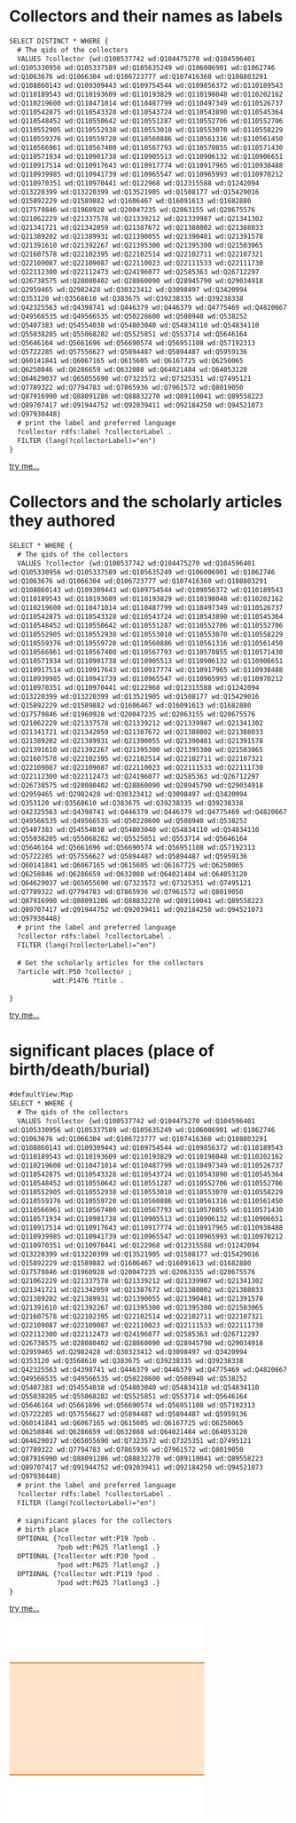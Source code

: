 # Collectors and their names as labels
```
SELECT DISTINCT * WHERE {
  # The qids of the collectors
  VALUES ?collector {wd:Q100537742 wd:Q104475270 wd:Q104596401 wd:Q105330956 wd:Q105337589 wd:Q105635249 wd:Q106006901 wd:Q1062746 wd:Q1063676 wd:Q1066304 wd:Q106723777 wd:Q107416360 wd:Q108803291 wd:Q108860143 wd:Q109309443 wd:Q109754544 wd:Q109856372 wd:Q110189543 wd:Q110189543 wd:Q110193609 wd:Q110193829 wd:Q110198048 wd:Q110202162 wd:Q110219600 wd:Q110471014 wd:Q110487799 wd:Q110497349 wd:Q110526737 wd:Q110542875 wd:Q110543328 wd:Q110543724 wd:Q110543890 wd:Q110545364 wd:Q110548452 wd:Q110550642 wd:Q110551287 wd:Q110552706 wd:Q110552706 wd:Q110552905 wd:Q110552938 wd:Q110553010 wd:Q110553070 wd:Q110558229 wd:Q110559376 wd:Q110559720 wd:Q110560886 wd:Q110561316 wd:Q110561450 wd:Q110566961 wd:Q110567400 wd:Q110567793 wd:Q110570855 wd:Q110571430 wd:Q110571934 wd:Q110901738 wd:Q110905513 wd:Q110906132 wd:Q110906651 wd:Q110917514 wd:Q110917643 wd:Q110917774 wd:Q110917965 wd:Q110938488 wd:Q110939985 wd:Q110941739 wd:Q110965547 wd:Q110965993 wd:Q110970212 wd:Q110970351 wd:Q110970441 wd:Q122968 wd:Q12315588 wd:Q1242094 wd:Q13220399 wd:Q13220399 wd:Q13521905 wd:Q1508177 wd:Q15429016 wd:Q15892229 wd:Q1589882 wd:Q1606467 wd:Q16091613 wd:Q1682880 wd:Q17579846 wd:Q1960928 wd:Q20047235 wd:Q2063155 wd:Q20675576 wd:Q21062229 wd:Q21337578 wd:Q21339212 wd:Q21339987 wd:Q21341302 wd:Q21341721 wd:Q21342059 wd:Q21387672 wd:Q21388002 wd:Q21388033 wd:Q21389202 wd:Q21389931 wd:Q21390055 wd:Q21390481 wd:Q21391578 wd:Q21391610 wd:Q21392267 wd:Q21395300 wd:Q21395300 wd:Q21503065 wd:Q21607578 wd:Q22102395 wd:Q22102514 wd:Q22102711 wd:Q22107321 wd:Q22109087 wd:Q22109087 wd:Q22110023 wd:Q22111533 wd:Q22111730 wd:Q22112300 wd:Q22112473 wd:Q24196077 wd:Q2585363 wd:Q26712297 wd:Q26738575 wd:Q28080402 wd:Q28860090 wd:Q28945790 wd:Q29034918 wd:Q2959465 wd:Q2982428 wd:Q30323412 wd:Q3098497 wd:Q3420994 wd:Q353120 wd:Q3568610 wd:Q383675 wd:Q39238335 wd:Q39238338 wd:Q42325563 wd:Q4398741 wd:Q446379 wd:Q446379 wd:Q4775469 wd:Q4820667 wd:Q49566535 wd:Q49566535 wd:Q50228600 wd:Q508940 wd:Q538252 wd:Q5407383 wd:Q54554038 wd:Q54803040 wd:Q54834110 wd:Q54834110 wd:Q55038205 wd:Q55068282 wd:Q5525851 wd:Q553714 wd:Q5646164 wd:Q5646164 wd:Q5661696 wd:Q56690574 wd:Q56951108 wd:Q57192313 wd:Q5722285 wd:Q57556627 wd:Q5894487 wd:Q5894487 wd:Q5959136 wd:Q60141841 wd:Q6067165 wd:Q615605 wd:Q6167725 wd:Q6250065 wd:Q6258846 wd:Q6286659 wd:Q632088 wd:Q64021484 wd:Q64053120 wd:Q64629037 wd:Q65055690 wd:Q7323572 wd:Q7325351 wd:Q7495121 wd:Q7789322 wd:Q7794783 wd:Q7865936 wd:Q7961572 wd:Q8019050 wd:Q87916990 wd:Q88091286 wd:Q88832270 wd:Q89110041 wd:Q89558223 wd:Q89707417 wd:Q91944752 wd:Q92039411 wd:Q92184250 wd:Q94521073 wd:Q97930448}
  # print the label and preferred language
  ?collector rdfs:label ?collectorLabel .
  FILTER (lang(?collectorLabel)="en")
}
```
[try me...](https://query.wikidata.org/#SELECT%20%2a%20WHERE%20%7B%0A%20%20%23%20The%20qids%20of%20the%20collectors%0A%20%20VALUES%20%3Fcollector%20%7Bwd%3AQ100537742%20wd%3AQ104475270%20wd%3AQ104596401%20wd%3AQ105330956%20wd%3AQ105337589%20wd%3AQ105635249%20wd%3AQ106006901%20wd%3AQ1062746%20wd%3AQ1063676%20wd%3AQ1066304%20wd%3AQ106723777%20wd%3AQ107416360%20wd%3AQ108803291%20wd%3AQ108860143%20wd%3AQ109309443%20wd%3AQ109754544%20wd%3AQ109856372%20wd%3AQ110189543%20wd%3AQ110189543%20wd%3AQ110193609%20wd%3AQ110193829%20wd%3AQ110198048%20wd%3AQ110202162%20wd%3AQ110219600%20wd%3AQ110471014%20wd%3AQ110487799%20wd%3AQ110497349%20wd%3AQ110526737%20wd%3AQ110542875%20wd%3AQ110543328%20wd%3AQ110543724%20wd%3AQ110543890%20wd%3AQ110545364%20wd%3AQ110548452%20wd%3AQ110550642%20wd%3AQ110551287%20wd%3AQ110552706%20wd%3AQ110552706%20wd%3AQ110552905%20wd%3AQ110552938%20wd%3AQ110553010%20wd%3AQ110553070%20wd%3AQ110558229%20wd%3AQ110559376%20wd%3AQ110559720%20wd%3AQ110560886%20wd%3AQ110561316%20wd%3AQ110561450%20wd%3AQ110566961%20wd%3AQ110567400%20wd%3AQ110567793%20wd%3AQ110570855%20wd%3AQ110571430%20wd%3AQ110571934%20wd%3AQ110901738%20wd%3AQ110905513%20wd%3AQ110906132%20wd%3AQ110906651%20wd%3AQ110917514%20wd%3AQ110917643%20wd%3AQ110917774%20wd%3AQ110917965%20wd%3AQ110938488%20wd%3AQ110939985%20wd%3AQ110941739%20wd%3AQ110965547%20wd%3AQ110965993%20wd%3AQ110970212%20wd%3AQ110970351%20wd%3AQ110970441%20wd%3AQ122968%20wd%3AQ12315588%20wd%3AQ1242094%20wd%3AQ13220399%20wd%3AQ13220399%20wd%3AQ13521905%20wd%3AQ1508177%20wd%3AQ15429016%20wd%3AQ15892229%20wd%3AQ1589882%20wd%3AQ1606467%20wd%3AQ16091613%20wd%3AQ1682880%20wd%3AQ17579846%20wd%3AQ1960928%20wd%3AQ20047235%20wd%3AQ2063155%20wd%3AQ20675576%20wd%3AQ21062229%20wd%3AQ21337578%20wd%3AQ21339212%20wd%3AQ21339987%20wd%3AQ21341302%20wd%3AQ21341721%20wd%3AQ21342059%20wd%3AQ21387672%20wd%3AQ21388002%20wd%3AQ21388033%20wd%3AQ21389202%20wd%3AQ21389931%20wd%3AQ21390055%20wd%3AQ21390481%20wd%3AQ21391578%20wd%3AQ21391610%20wd%3AQ21392267%20wd%3AQ21395300%20wd%3AQ21395300%20wd%3AQ21503065%20wd%3AQ21607578%20wd%3AQ22102395%20wd%3AQ22102514%20wd%3AQ22102711%20wd%3AQ22107321%20wd%3AQ22109087%20wd%3AQ22109087%20wd%3AQ22110023%20wd%3AQ22111533%20wd%3AQ22111730%20wd%3AQ22112300%20wd%3AQ22112473%20wd%3AQ24196077%20wd%3AQ2585363%20wd%3AQ26712297%20wd%3AQ26738575%20wd%3AQ28080402%20wd%3AQ28860090%20wd%3AQ28945790%20wd%3AQ29034918%20wd%3AQ2959465%20wd%3AQ2982428%20wd%3AQ30323412%20wd%3AQ3098497%20wd%3AQ3420994%20wd%3AQ353120%20wd%3AQ3568610%20wd%3AQ383675%20wd%3AQ39238335%20wd%3AQ39238338%20wd%3AQ42325563%20wd%3AQ4398741%20wd%3AQ446379%20wd%3AQ446379%20wd%3AQ4775469%20wd%3AQ4820667%20wd%3AQ49566535%20wd%3AQ49566535%20wd%3AQ50228600%20wd%3AQ508940%20wd%3AQ538252%20wd%3AQ5407383%20wd%3AQ54554038%20wd%3AQ54803040%20wd%3AQ54834110%20wd%3AQ54834110%20wd%3AQ55038205%20wd%3AQ55068282%20wd%3AQ5525851%20wd%3AQ553714%20wd%3AQ5646164%20wd%3AQ5646164%20wd%3AQ5661696%20wd%3AQ56690574%20wd%3AQ56951108%20wd%3AQ57192313%20wd%3AQ5722285%20wd%3AQ57556627%20wd%3AQ5894487%20wd%3AQ5894487%20wd%3AQ5959136%20wd%3AQ60141841%20wd%3AQ6067165%20wd%3AQ615605%20wd%3AQ6167725%20wd%3AQ6250065%20wd%3AQ6258846%20wd%3AQ6286659%20wd%3AQ632088%20wd%3AQ64021484%20wd%3AQ64053120%20wd%3AQ64629037%20wd%3AQ65055690%20wd%3AQ7323572%20wd%3AQ7325351%20wd%3AQ7495121%20wd%3AQ7789322%20wd%3AQ7794783%20wd%3AQ7865936%20wd%3AQ7961572%20wd%3AQ8019050%20wd%3AQ87916990%20wd%3AQ88091286%20wd%3AQ88832270%20wd%3AQ89110041%20wd%3AQ89558223%20wd%3AQ89707417%20wd%3AQ91944752%20wd%3AQ92039411%20wd%3AQ92184250%20wd%3AQ94521073%20wd%3AQ97930448%7D%0A%20%20%23%20print%20the%20label%20and%20preferred%20language%0A%20%20%3Fcollector%20rdfs%3Alabel%20%3FcollectorLabel%20.%0A%20%20FILTER%20%28lang%28%3FcollectorLabel%29%3D%22en%22%29%0A%7D)

# Collectors and the scholarly articles they authored
```
SELECT * WHERE {
  # The qids of the collectors
  VALUES ?collector {wd:Q100537742 wd:Q104475270 wd:Q104596401 wd:Q105330956 wd:Q105337589 wd:Q105635249 wd:Q106006901 wd:Q1062746 wd:Q1063676 wd:Q1066304 wd:Q106723777 wd:Q107416360 wd:Q108803291 wd:Q108860143 wd:Q109309443 wd:Q109754544 wd:Q109856372 wd:Q110189543 wd:Q110189543 wd:Q110193609 wd:Q110193829 wd:Q110198048 wd:Q110202162 wd:Q110219600 wd:Q110471014 wd:Q110487799 wd:Q110497349 wd:Q110526737 wd:Q110542875 wd:Q110543328 wd:Q110543724 wd:Q110543890 wd:Q110545364 wd:Q110548452 wd:Q110550642 wd:Q110551287 wd:Q110552706 wd:Q110552706 wd:Q110552905 wd:Q110552938 wd:Q110553010 wd:Q110553070 wd:Q110558229 wd:Q110559376 wd:Q110559720 wd:Q110560886 wd:Q110561316 wd:Q110561450 wd:Q110566961 wd:Q110567400 wd:Q110567793 wd:Q110570855 wd:Q110571430 wd:Q110571934 wd:Q110901738 wd:Q110905513 wd:Q110906132 wd:Q110906651 wd:Q110917514 wd:Q110917643 wd:Q110917774 wd:Q110917965 wd:Q110938488 wd:Q110939985 wd:Q110941739 wd:Q110965547 wd:Q110965993 wd:Q110970212 wd:Q110970351 wd:Q110970441 wd:Q122968 wd:Q12315588 wd:Q1242094 wd:Q13220399 wd:Q13220399 wd:Q13521905 wd:Q1508177 wd:Q15429016 wd:Q15892229 wd:Q1589882 wd:Q1606467 wd:Q16091613 wd:Q1682880 wd:Q17579846 wd:Q1960928 wd:Q20047235 wd:Q2063155 wd:Q20675576 wd:Q21062229 wd:Q21337578 wd:Q21339212 wd:Q21339987 wd:Q21341302 wd:Q21341721 wd:Q21342059 wd:Q21387672 wd:Q21388002 wd:Q21388033 wd:Q21389202 wd:Q21389931 wd:Q21390055 wd:Q21390481 wd:Q21391578 wd:Q21391610 wd:Q21392267 wd:Q21395300 wd:Q21395300 wd:Q21503065 wd:Q21607578 wd:Q22102395 wd:Q22102514 wd:Q22102711 wd:Q22107321 wd:Q22109087 wd:Q22109087 wd:Q22110023 wd:Q22111533 wd:Q22111730 wd:Q22112300 wd:Q22112473 wd:Q24196077 wd:Q2585363 wd:Q26712297 wd:Q26738575 wd:Q28080402 wd:Q28860090 wd:Q28945790 wd:Q29034918 wd:Q2959465 wd:Q2982428 wd:Q30323412 wd:Q3098497 wd:Q3420994 wd:Q353120 wd:Q3568610 wd:Q383675 wd:Q39238335 wd:Q39238338 wd:Q42325563 wd:Q4398741 wd:Q446379 wd:Q446379 wd:Q4775469 wd:Q4820667 wd:Q49566535 wd:Q49566535 wd:Q50228600 wd:Q508940 wd:Q538252 wd:Q5407383 wd:Q54554038 wd:Q54803040 wd:Q54834110 wd:Q54834110 wd:Q55038205 wd:Q55068282 wd:Q5525851 wd:Q553714 wd:Q5646164 wd:Q5646164 wd:Q5661696 wd:Q56690574 wd:Q56951108 wd:Q57192313 wd:Q5722285 wd:Q57556627 wd:Q5894487 wd:Q5894487 wd:Q5959136 wd:Q60141841 wd:Q6067165 wd:Q615605 wd:Q6167725 wd:Q6250065 wd:Q6258846 wd:Q6286659 wd:Q632088 wd:Q64021484 wd:Q64053120 wd:Q64629037 wd:Q65055690 wd:Q7323572 wd:Q7325351 wd:Q7495121 wd:Q7789322 wd:Q7794783 wd:Q7865936 wd:Q7961572 wd:Q8019050 wd:Q87916990 wd:Q88091286 wd:Q88832270 wd:Q89110041 wd:Q89558223 wd:Q89707417 wd:Q91944752 wd:Q92039411 wd:Q92184250 wd:Q94521073 wd:Q97930448}
  # print the label and preferred language
  ?collector rdfs:label ?collectorLabel .
  FILTER (lang(?collectorLabel)="en")
  
  # Get the scholarly articles for the collectors
  ?article wdt:P50 ?collector ;
           wdt:P1476 ?title . 
  
}
```
[try me...](https://query.wikidata.org/#SELECT%20%2a%20WHERE%20%7B%0A%20%20%23%20The%20qids%20of%20the%20collectors%0A%20%20VALUES%20%3Fcollector%20%7Bwd%3AQ100537742%20wd%3AQ104475270%20wd%3AQ104596401%20wd%3AQ105330956%20wd%3AQ105337589%20wd%3AQ105635249%20wd%3AQ106006901%20wd%3AQ1062746%20wd%3AQ1063676%20wd%3AQ1066304%20wd%3AQ106723777%20wd%3AQ107416360%20wd%3AQ108803291%20wd%3AQ108860143%20wd%3AQ109309443%20wd%3AQ109754544%20wd%3AQ109856372%20wd%3AQ110189543%20wd%3AQ110189543%20wd%3AQ110193609%20wd%3AQ110193829%20wd%3AQ110198048%20wd%3AQ110202162%20wd%3AQ110219600%20wd%3AQ110471014%20wd%3AQ110487799%20wd%3AQ110497349%20wd%3AQ110526737%20wd%3AQ110542875%20wd%3AQ110543328%20wd%3AQ110543724%20wd%3AQ110543890%20wd%3AQ110545364%20wd%3AQ110548452%20wd%3AQ110550642%20wd%3AQ110551287%20wd%3AQ110552706%20wd%3AQ110552706%20wd%3AQ110552905%20wd%3AQ110552938%20wd%3AQ110553010%20wd%3AQ110553070%20wd%3AQ110558229%20wd%3AQ110559376%20wd%3AQ110559720%20wd%3AQ110560886%20wd%3AQ110561316%20wd%3AQ110561450%20wd%3AQ110566961%20wd%3AQ110567400%20wd%3AQ110567793%20wd%3AQ110570855%20wd%3AQ110571430%20wd%3AQ110571934%20wd%3AQ110901738%20wd%3AQ110905513%20wd%3AQ110906132%20wd%3AQ110906651%20wd%3AQ110917514%20wd%3AQ110917643%20wd%3AQ110917774%20wd%3AQ110917965%20wd%3AQ110938488%20wd%3AQ110939985%20wd%3AQ110941739%20wd%3AQ110965547%20wd%3AQ110965993%20wd%3AQ110970212%20wd%3AQ110970351%20wd%3AQ110970441%20wd%3AQ122968%20wd%3AQ12315588%20wd%3AQ1242094%20wd%3AQ13220399%20wd%3AQ13220399%20wd%3AQ13521905%20wd%3AQ1508177%20wd%3AQ15429016%20wd%3AQ15892229%20wd%3AQ1589882%20wd%3AQ1606467%20wd%3AQ16091613%20wd%3AQ1682880%20wd%3AQ17579846%20wd%3AQ1960928%20wd%3AQ20047235%20wd%3AQ2063155%20wd%3AQ20675576%20wd%3AQ21062229%20wd%3AQ21337578%20wd%3AQ21339212%20wd%3AQ21339987%20wd%3AQ21341302%20wd%3AQ21341721%20wd%3AQ21342059%20wd%3AQ21387672%20wd%3AQ21388002%20wd%3AQ21388033%20wd%3AQ21389202%20wd%3AQ21389931%20wd%3AQ21390055%20wd%3AQ21390481%20wd%3AQ21391578%20wd%3AQ21391610%20wd%3AQ21392267%20wd%3AQ21395300%20wd%3AQ21395300%20wd%3AQ21503065%20wd%3AQ21607578%20wd%3AQ22102395%20wd%3AQ22102514%20wd%3AQ22102711%20wd%3AQ22107321%20wd%3AQ22109087%20wd%3AQ22109087%20wd%3AQ22110023%20wd%3AQ22111533%20wd%3AQ22111730%20wd%3AQ22112300%20wd%3AQ22112473%20wd%3AQ24196077%20wd%3AQ2585363%20wd%3AQ26712297%20wd%3AQ26738575%20wd%3AQ28080402%20wd%3AQ28860090%20wd%3AQ28945790%20wd%3AQ29034918%20wd%3AQ2959465%20wd%3AQ2982428%20wd%3AQ30323412%20wd%3AQ3098497%20wd%3AQ3420994%20wd%3AQ353120%20wd%3AQ3568610%20wd%3AQ383675%20wd%3AQ39238335%20wd%3AQ39238338%20wd%3AQ42325563%20wd%3AQ4398741%20wd%3AQ446379%20wd%3AQ446379%20wd%3AQ4775469%20wd%3AQ4820667%20wd%3AQ49566535%20wd%3AQ49566535%20wd%3AQ50228600%20wd%3AQ508940%20wd%3AQ538252%20wd%3AQ5407383%20wd%3AQ54554038%20wd%3AQ54803040%20wd%3AQ54834110%20wd%3AQ54834110%20wd%3AQ55038205%20wd%3AQ55068282%20wd%3AQ5525851%20wd%3AQ553714%20wd%3AQ5646164%20wd%3AQ5646164%20wd%3AQ5661696%20wd%3AQ56690574%20wd%3AQ56951108%20wd%3AQ57192313%20wd%3AQ5722285%20wd%3AQ57556627%20wd%3AQ5894487%20wd%3AQ5894487%20wd%3AQ5959136%20wd%3AQ60141841%20wd%3AQ6067165%20wd%3AQ615605%20wd%3AQ6167725%20wd%3AQ6250065%20wd%3AQ6258846%20wd%3AQ6286659%20wd%3AQ632088%20wd%3AQ64021484%20wd%3AQ64053120%20wd%3AQ64629037%20wd%3AQ65055690%20wd%3AQ7323572%20wd%3AQ7325351%20wd%3AQ7495121%20wd%3AQ7789322%20wd%3AQ7794783%20wd%3AQ7865936%20wd%3AQ7961572%20wd%3AQ8019050%20wd%3AQ87916990%20wd%3AQ88091286%20wd%3AQ88832270%20wd%3AQ89110041%20wd%3AQ89558223%20wd%3AQ89707417%20wd%3AQ91944752%20wd%3AQ92039411%20wd%3AQ92184250%20wd%3AQ94521073%20wd%3AQ97930448%7D%0A%20%20%23%20print%20the%20label%20and%20preferred%20language%0A%20%20%3Fcollector%20rdfs%3Alabel%20%3FcollectorLabel%20.%0A%20%20FILTER%20%28lang%28%3FcollectorLabel%29%3D%22en%22%29%0A%20%20%0A%20%20%23%20Get%20the%20scholarly%20articles%20for%20the%20collectors%0A%20%20%3Farticle%20wdt%3AP50%20%3Fcollector%20%3B%0A%20%20%20%20%20%20%20%20%20%20%20wdt%3AP1476%20%3Ftitle%20.%20%0A%20%20%0A%7D)

# significant places (place of birth/death/burial)
```
#defaultView:Map
SELECT * WHERE {
  # The qids of the collectors
  VALUES ?collector {wd:Q100537742 wd:Q104475270 wd:Q104596401 wd:Q105330956 wd:Q105337589 wd:Q105635249 wd:Q106006901 wd:Q1062746 wd:Q1063676 wd:Q1066304 wd:Q106723777 wd:Q107416360 wd:Q108803291 wd:Q108860143 wd:Q109309443 wd:Q109754544 wd:Q109856372 wd:Q110189543 wd:Q110189543 wd:Q110193609 wd:Q110193829 wd:Q110198048 wd:Q110202162 wd:Q110219600 wd:Q110471014 wd:Q110487799 wd:Q110497349 wd:Q110526737 wd:Q110542875 wd:Q110543328 wd:Q110543724 wd:Q110543890 wd:Q110545364 wd:Q110548452 wd:Q110550642 wd:Q110551287 wd:Q110552706 wd:Q110552706 wd:Q110552905 wd:Q110552938 wd:Q110553010 wd:Q110553070 wd:Q110558229 wd:Q110559376 wd:Q110559720 wd:Q110560886 wd:Q110561316 wd:Q110561450 wd:Q110566961 wd:Q110567400 wd:Q110567793 wd:Q110570855 wd:Q110571430 wd:Q110571934 wd:Q110901738 wd:Q110905513 wd:Q110906132 wd:Q110906651 wd:Q110917514 wd:Q110917643 wd:Q110917774 wd:Q110917965 wd:Q110938488 wd:Q110939985 wd:Q110941739 wd:Q110965547 wd:Q110965993 wd:Q110970212 wd:Q110970351 wd:Q110970441 wd:Q122968 wd:Q12315588 wd:Q1242094 wd:Q13220399 wd:Q13220399 wd:Q13521905 wd:Q1508177 wd:Q15429016 wd:Q15892229 wd:Q1589882 wd:Q1606467 wd:Q16091613 wd:Q1682880 wd:Q17579846 wd:Q1960928 wd:Q20047235 wd:Q2063155 wd:Q20675576 wd:Q21062229 wd:Q21337578 wd:Q21339212 wd:Q21339987 wd:Q21341302 wd:Q21341721 wd:Q21342059 wd:Q21387672 wd:Q21388002 wd:Q21388033 wd:Q21389202 wd:Q21389931 wd:Q21390055 wd:Q21390481 wd:Q21391578 wd:Q21391610 wd:Q21392267 wd:Q21395300 wd:Q21395300 wd:Q21503065 wd:Q21607578 wd:Q22102395 wd:Q22102514 wd:Q22102711 wd:Q22107321 wd:Q22109087 wd:Q22109087 wd:Q22110023 wd:Q22111533 wd:Q22111730 wd:Q22112300 wd:Q22112473 wd:Q24196077 wd:Q2585363 wd:Q26712297 wd:Q26738575 wd:Q28080402 wd:Q28860090 wd:Q28945790 wd:Q29034918 wd:Q2959465 wd:Q2982428 wd:Q30323412 wd:Q3098497 wd:Q3420994 wd:Q353120 wd:Q3568610 wd:Q383675 wd:Q39238335 wd:Q39238338 wd:Q42325563 wd:Q4398741 wd:Q446379 wd:Q446379 wd:Q4775469 wd:Q4820667 wd:Q49566535 wd:Q49566535 wd:Q50228600 wd:Q508940 wd:Q538252 wd:Q5407383 wd:Q54554038 wd:Q54803040 wd:Q54834110 wd:Q54834110 wd:Q55038205 wd:Q55068282 wd:Q5525851 wd:Q553714 wd:Q5646164 wd:Q5646164 wd:Q5661696 wd:Q56690574 wd:Q56951108 wd:Q57192313 wd:Q5722285 wd:Q57556627 wd:Q5894487 wd:Q5894487 wd:Q5959136 wd:Q60141841 wd:Q6067165 wd:Q615605 wd:Q6167725 wd:Q6250065 wd:Q6258846 wd:Q6286659 wd:Q632088 wd:Q64021484 wd:Q64053120 wd:Q64629037 wd:Q65055690 wd:Q7323572 wd:Q7325351 wd:Q7495121 wd:Q7789322 wd:Q7794783 wd:Q7865936 wd:Q7961572 wd:Q8019050 wd:Q87916990 wd:Q88091286 wd:Q88832270 wd:Q89110041 wd:Q89558223 wd:Q89707417 wd:Q91944752 wd:Q92039411 wd:Q92184250 wd:Q94521073 wd:Q97930448}
  # print the label and preferred language
  ?collector rdfs:label ?collectorLabel .
  FILTER (lang(?collectorLabel)="en")
  
  # significant places for the collectors
  # birth place
  OPTIONAL {?collector wdt:P19 ?pob .
            ?pob wdt:P625 ?latlong1 .}
  OPTIONAL {?collector wdt:P20 ?pod .
            ?pod wdt:P625 ?latlong2 .}
  OPTIONAL {?collector wdt:P119 ?pod .
            ?pod wdt:P625 ?latlong3 .}
}
```
[try me...](https://query.wikidata.org/#%23defaultView%3AMap%0ASELECT%20%2a%20WHERE%20%7B%0A%20%20%23%20The%20qids%20of%20the%20collectors%0A%20%20VALUES%20%3Fcollector%20%7Bwd%3AQ100537742%20wd%3AQ104475270%20wd%3AQ104596401%20wd%3AQ105330956%20wd%3AQ105337589%20wd%3AQ105635249%20wd%3AQ106006901%20wd%3AQ1062746%20wd%3AQ1063676%20wd%3AQ1066304%20wd%3AQ106723777%20wd%3AQ107416360%20wd%3AQ108803291%20wd%3AQ108860143%20wd%3AQ109309443%20wd%3AQ109754544%20wd%3AQ109856372%20wd%3AQ110189543%20wd%3AQ110189543%20wd%3AQ110193609%20wd%3AQ110193829%20wd%3AQ110198048%20wd%3AQ110202162%20wd%3AQ110219600%20wd%3AQ110471014%20wd%3AQ110487799%20wd%3AQ110497349%20wd%3AQ110526737%20wd%3AQ110542875%20wd%3AQ110543328%20wd%3AQ110543724%20wd%3AQ110543890%20wd%3AQ110545364%20wd%3AQ110548452%20wd%3AQ110550642%20wd%3AQ110551287%20wd%3AQ110552706%20wd%3AQ110552706%20wd%3AQ110552905%20wd%3AQ110552938%20wd%3AQ110553010%20wd%3AQ110553070%20wd%3AQ110558229%20wd%3AQ110559376%20wd%3AQ110559720%20wd%3AQ110560886%20wd%3AQ110561316%20wd%3AQ110561450%20wd%3AQ110566961%20wd%3AQ110567400%20wd%3AQ110567793%20wd%3AQ110570855%20wd%3AQ110571430%20wd%3AQ110571934%20wd%3AQ110901738%20wd%3AQ110905513%20wd%3AQ110906132%20wd%3AQ110906651%20wd%3AQ110917514%20wd%3AQ110917643%20wd%3AQ110917774%20wd%3AQ110917965%20wd%3AQ110938488%20wd%3AQ110939985%20wd%3AQ110941739%20wd%3AQ110965547%20wd%3AQ110965993%20wd%3AQ110970212%20wd%3AQ110970351%20wd%3AQ110970441%20wd%3AQ122968%20wd%3AQ12315588%20wd%3AQ1242094%20wd%3AQ13220399%20wd%3AQ13220399%20wd%3AQ13521905%20wd%3AQ1508177%20wd%3AQ15429016%20wd%3AQ15892229%20wd%3AQ1589882%20wd%3AQ1606467%20wd%3AQ16091613%20wd%3AQ1682880%20wd%3AQ17579846%20wd%3AQ1960928%20wd%3AQ20047235%20wd%3AQ2063155%20wd%3AQ20675576%20wd%3AQ21062229%20wd%3AQ21337578%20wd%3AQ21339212%20wd%3AQ21339987%20wd%3AQ21341302%20wd%3AQ21341721%20wd%3AQ21342059%20wd%3AQ21387672%20wd%3AQ21388002%20wd%3AQ21388033%20wd%3AQ21389202%20wd%3AQ21389931%20wd%3AQ21390055%20wd%3AQ21390481%20wd%3AQ21391578%20wd%3AQ21391610%20wd%3AQ21392267%20wd%3AQ21395300%20wd%3AQ21395300%20wd%3AQ21503065%20wd%3AQ21607578%20wd%3AQ22102395%20wd%3AQ22102514%20wd%3AQ22102711%20wd%3AQ22107321%20wd%3AQ22109087%20wd%3AQ22109087%20wd%3AQ22110023%20wd%3AQ22111533%20wd%3AQ22111730%20wd%3AQ22112300%20wd%3AQ22112473%20wd%3AQ24196077%20wd%3AQ2585363%20wd%3AQ26712297%20wd%3AQ26738575%20wd%3AQ28080402%20wd%3AQ28860090%20wd%3AQ28945790%20wd%3AQ29034918%20wd%3AQ2959465%20wd%3AQ2982428%20wd%3AQ30323412%20wd%3AQ3098497%20wd%3AQ3420994%20wd%3AQ353120%20wd%3AQ3568610%20wd%3AQ383675%20wd%3AQ39238335%20wd%3AQ39238338%20wd%3AQ42325563%20wd%3AQ4398741%20wd%3AQ446379%20wd%3AQ446379%20wd%3AQ4775469%20wd%3AQ4820667%20wd%3AQ49566535%20wd%3AQ49566535%20wd%3AQ50228600%20wd%3AQ508940%20wd%3AQ538252%20wd%3AQ5407383%20wd%3AQ54554038%20wd%3AQ54803040%20wd%3AQ54834110%20wd%3AQ54834110%20wd%3AQ55038205%20wd%3AQ55068282%20wd%3AQ5525851%20wd%3AQ553714%20wd%3AQ5646164%20wd%3AQ5646164%20wd%3AQ5661696%20wd%3AQ56690574%20wd%3AQ56951108%20wd%3AQ57192313%20wd%3AQ5722285%20wd%3AQ57556627%20wd%3AQ5894487%20wd%3AQ5894487%20wd%3AQ5959136%20wd%3AQ60141841%20wd%3AQ6067165%20wd%3AQ615605%20wd%3AQ6167725%20wd%3AQ6250065%20wd%3AQ6258846%20wd%3AQ6286659%20wd%3AQ632088%20wd%3AQ64021484%20wd%3AQ64053120%20wd%3AQ64629037%20wd%3AQ65055690%20wd%3AQ7323572%20wd%3AQ7325351%20wd%3AQ7495121%20wd%3AQ7789322%20wd%3AQ7794783%20wd%3AQ7865936%20wd%3AQ7961572%20wd%3AQ8019050%20wd%3AQ87916990%20wd%3AQ88091286%20wd%3AQ88832270%20wd%3AQ89110041%20wd%3AQ89558223%20wd%3AQ89707417%20wd%3AQ91944752%20wd%3AQ92039411%20wd%3AQ92184250%20wd%3AQ94521073%20wd%3AQ97930448%7D%0A%20%20%23%20print%20the%20label%20and%20preferred%20language%0A%20%20%3Fcollector%20rdfs%3Alabel%20%3FcollectorLabel%20.%0A%20%20FILTER%20%28lang%28%3FcollectorLabel%29%3D%22en%22%29%0A%20%20%0A%20%20%23%20significant%20places%20for%20the%20collectors%0A%20%20%23%20birth%20place%0A%20%20OPTIONAL%20%7B%3Fcollector%20wdt%3AP19%20%3Fpob%20.%0A%20%20%20%20%20%20%20%20%20%20%20%20%3Fpob%20wdt%3AP625%20%3Flatlong1%20.%7D%0A%20%20OPTIONAL%20%7B%3Fcollector%20wdt%3AP20%20%3Fpod%20.%0A%20%20%20%20%20%20%20%20%20%20%20%20%3Fpod%20wdt%3AP625%20%3Flatlong2%20.%7D%0A%20%20OPTIONAL%20%7B%3Fcollector%20wdt%3AP119%20%3Fpod%20.%0A%20%20%20%20%20%20%20%20%20%20%20%20%3Fpod%20wdt%3AP625%20%3Flatlong3%20.%7D%0A%7D)

![significant_places](significant_places.svg)


